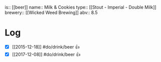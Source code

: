 is:: [[beer]]
name:: Milk & Cookies
type:: [[Stout - Imperial - Double Milk]]
brewery:: [[Wicked Weed Brewing]]
abv:: 8.5

# Log
- [x] [[2015-12-18]] #do/drink/beer 👍
- [x] [[2017-12-08]] #do/drink/beer 👍
